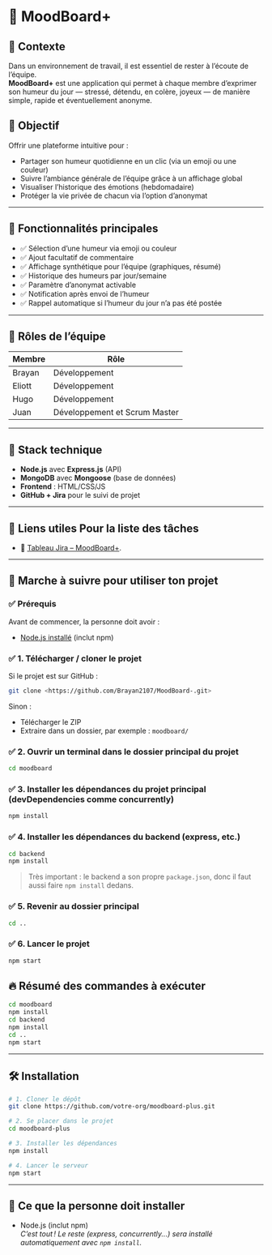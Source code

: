 # 🧠 MoodBoard+

## 📝 Contexte

Dans un environnement de travail, il est essentiel de rester à l’écoute de l’équipe.  
**MoodBoard+** est une application qui permet à chaque membre d’exprimer son humeur du jour — stressé, détendu, en colère, joyeux — de manière simple, rapide et éventuellement anonyme.

## 🎯 Objectif

Offrir une plateforme intuitive pour :
- Partager son humeur quotidienne en un clic (via un emoji ou une couleur)
- Suivre l’ambiance générale de l’équipe grâce à un affichage global
- Visualiser l’historique des émotions (hebdomadaire)
- Protéger la vie privée de chacun via l’option d’anonymat

---

## 🚀 Fonctionnalités principales

- ✅ Sélection d’une humeur via emoji ou couleur
- ✅ Ajout facultatif de commentaire
- ✅ Affichage synthétique pour l’équipe (graphiques, résumé)
- ✅ Historique des humeurs par jour/semaine
- ✅ Paramètre d’anonymat activable
- ✅ Notification après envoi de l’humeur
- ✅ Rappel automatique si l’humeur du jour n’a pas été postée

---

## 👥 Rôles de l’équipe

| Membre          | Rôle                           |
|-----------------|--------------------------------|
| Brayan          | Développement                  |
| Eliott          | Développement                  |
| Hugo            | Développement                  |
| Juan            | Développement et Scrum Master  |
---

## 🧱 Stack technique

- **Node.js** avec **Express.js** (API)
- **MongoDB** avec **Mongoose** (base de données)
- **Frontend** : HTML/CSS/JS 
- **GitHub + Jira** pour le suivi de projet

---

## 📎 Liens utiles Pour la liste des tâches

- 📌 [Tableau Jira – MoodBoard+](https://eliottmaillard2509.atlassian.net/jira/software/projects/SCRUM/list).

---


## 📝 Marche à suivre pour utiliser ton projet

### ✅ Prérequis
Avant de commencer, la personne doit avoir :
- [Node.js installé](https://nodejs.org/) (inclut npm)

### ✅ 1. Télécharger / cloner le projet

Si le projet est sur GitHub :
```bash
git clone <https://github.com/Brayan2107/MoodBoard-.git>
```

Sinon :  
- Télécharger le ZIP  
- Extraire dans un dossier, par exemple : `moodboard/`

### ✅ 2. Ouvrir un terminal dans le dossier principal du projet

```bash
cd moodboard
```

### ✅ 3. Installer les dépendances du projet principal (devDependencies comme concurrently)

```bash
npm install
```

### ✅ 4. Installer les dépendances du backend (express, etc.)

```bash
cd backend
npm install
```
> Très important : le backend a son propre `package.json`, donc il faut aussi faire `npm install` dedans.

### ✅ 5. Revenir au dossier principal

```bash
cd ..
```

### ✅ 6. Lancer le projet

```bash
npm start
```

## 🔥 Résumé des commandes à exécuter

```bash
cd moodboard
npm install
cd backend
npm install
cd ..
npm start
```

---
## 🛠️ Installation

```bash
# 1. Cloner le dépôt
git clone https://github.com/votre-org/moodboard-plus.git

# 2. Se placer dans le projet
cd moodboard-plus

# 3. Installer les dépendances
npm install

# 4. Lancer le serveur
npm start
```
---

## 📝 Ce que la personne doit installer

- Node.js (inclut npm)  
*C’est tout ! Le reste (express, concurrently...) sera installé automatiquement avec `npm install`.*
